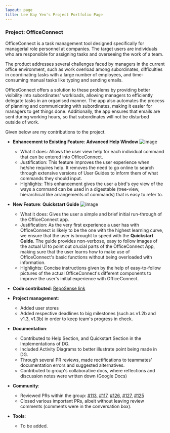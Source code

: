 ```yaml
---
layout: page
title: Lee Kay Yen's Project Portfolio Page
---
```


### Project: OfficeConnect

OfficeConnect is a task management tool designed specifically for managerial role personnel at companies. The target users are individuals who are responsible for assigning tasks and overseeing the work of a team.

The product addresses several challenges faced by managers in the current office environment, such as work overload among subordinates, difficulties in coordinating tasks with a large number of employees, and time-consuming manual tasks like typing and sending emails.

OfficeConnect offers a solution to these problems by providing better visibility into subordinates' workloads, allowing managers to efficiently delegate tasks in an organised manner. The app also automates the process of planning and communicating with subordinates, making it easier for managers to get things done. Additionally, the app ensures that emails are sent during working hours, so that subordinates will not be disturbed outside of work.

Given below are my contributions to the project.

* **Enhancement to Existing Feature**: **Advanced Help Window**
![image](https://user-images.githubusercontent.com/99934242/221522239-2a64f9dd-ce8d-4fd5-834d-1a2fb513cf32.png)
  * What it does: Allows the user view help for each individual command that can be entered into OfficeConnect.
  * Justification: This feature improves the user experience when he/she requires help. It removes the need to go online to search through extensive versions of User Guides to inform them of what commands they should input.
  * Highlights: This enhancement gives the user a bird's eye view of the ways a command can be used in a digestable (tree-view, hierarchical like arrangements of commands) that is easy to refer to.

* **New Feature**: **Quickstart Guide**
![image](https://user-images.githubusercontent.com/99934242/228518988-11e1aecd-6a5a-4bf9-bee1-9b0a7f62ea3f.png)
  * What it does: Gives the user a simple and brief initial run-through of the OfficeConnect app.
  * Justification: As the very first experience a user has with OfficeConnect is likely to be the one with the highest learning curve, we ensure that the user is brought to speed with the **Quickstart Guide**. The guide provides non-verbose, easy to follow images of the actual UI to point out crucial parts of the OfficeConnect App, making sure that the user learns how to make use of OfficeConnect's basic functions without being overloaded with information.
  * Highlights: Concise instructions given by the help of easy-to-follow pictures of the actual OfficeConnect's different components to improve the user's initial experience with OfficeConnect.

* **Code contributed**: [RepoSense link](https://nus-cs2103-ay2223s2.github.io/tp-dashboard/?search=kayyenl&sort=groupTitle&sortWithin=title&timeframe=commit&mergegroup=&groupSelect=groupByRepos&breakdown=true&checkedFileTypes=docs~functional-code~test-code~other&since=2023-02-17)

* **Project management**:
  * Added user stores
  * Added respective deadlines to big milestones (such as v1.2b and v1.3, v1.3b) in order to keep team's progress in check.

* **Documentation**:
  * Contributed to Help Section, and Quickstart Section in the Implementations of DG.
  * Included Activity Diagrams to better illustrate point being made in DG.
  * Through several PR reviews, made rectifications to teammates' documentation errors and suggested alternatives.
  * Contributed to group's collaborative docs, where reflections and discussion notes were written down (Google Docs)

* **Community**:
  * Reviewed PRs within the group: [\#113](https://github.com/AY2223S2-CS2103-F10-1/tp/pull/113), [\#117](https://github.com/AY2223S2-CS2103-F10-1/tp/pull/117), [\#126](https://github.com/AY2223S2-CS2103-F10-1/tp/pull/126), [\#127](https://github.com/AY2223S2-CS2103-F10-1/tp/pull/127), [\#125](https://github.com/AY2223S2-CS2103-F10-1/tp/pull/125)
  * Closed various important PRs, albeit without leaving review comments (comments were in the conversation box).

* **Tools**:
  * To be added.
